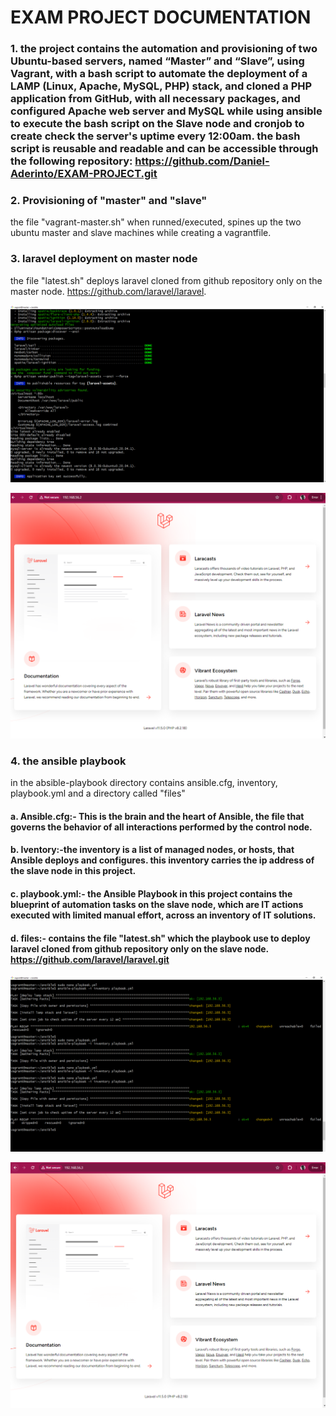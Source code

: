 # EXAM PROJECT DOCUMENTATION 
### 1. the project contains the automation and provisioning of two Ubuntu-based servers, named “Master” and “Slave”, using Vagrant, with a bash script to automate the deployment of a LAMP (Linux, Apache, MySQL, PHP) stack, and cloned a PHP application from GitHub, with all necessary packages, and configured Apache web server and MySQL while using ansible to execute the bash script on the Slave node and cronjob to create check the server's uptime every 12:00am. the bash script is reusable and readable and can be accessible through the following repository: https://github.com/Daniel-Aderinto/EXAM-PROJECT.git

### 2. Provisioning of "master" and "slave"
the file "vagrant-master.sh" when runned/executed, spines up the two ubuntu master and slave machines while creating a vagrantfile.


### 3. laravel deployment on master node
the file "latest.sh" deploys laravel cloned from github repository only on the master node. https://github.com/laravel/laravel.

![larave installation](<larave installation.png>)


![larave page (192.168.56.2)](<larave page (192.168.56.2).png>)


### 4. the ansible playbook
in the absible-playbook directory contains ansible.cfg, inventory, playbook.yml and a directory called "files"
#### a. Ansible.cfg:- This is the brain and the heart of Ansible, the file that governs the behavior of all interactions performed by the control node.

#### b. Iventory:-the inventory is a list of managed nodes, or hosts, that Ansible deploys and configures. this inventory carries the ip address of the slave node in this project.

#### c. playbook.yml:- the Ansible Playbook in this project contains the blueprint of automation tasks on the slave node, which are IT actions executed with limited manual effort, across an inventory of IT solutions.

#### d. files:- contains the file "latest.sh" which the playbook use to deploy laravel cloned from github repository only on the slave node. https://github.com/laravel/laravel.git


![ansible playbook successfully](<ansible playbook successfully.png>)


![larave page (192.168.56.3)](<larave page (192.168.56.3).png>)
